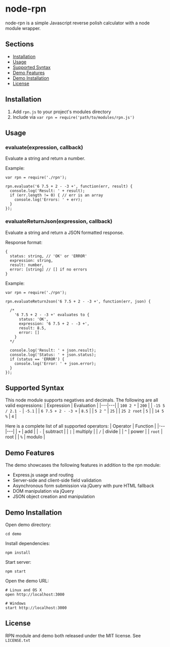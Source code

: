 # node-rpn

node-rpn is a simple Javascript reverse polish calculator with a node module wrapper.

## Sections
* [Installation](#installation)
* [Usage](#usage)
* [Supported Syntax](#supported_syntax)
* [Demo Features](#demo_features)
* [Demo Installation](#demo_installation)
* [License](#license)

## <a name="installation"></a> Installation

1. Add `rpn.js` to your project's modules directory
2. Include via `var rpn = require('path/to/modules/rpn.js')`

## <a name="usage"></a> Usage

### evaluate(expression, callback)
Evaluate a string and return a number.

Example:
```
var rpn = require('./rpn');

rpn.evaluate('6 7.5 + 2 - -3 +', function(err, result) {
  console.log('Result: ' + result);
  if (err.length != 0) { // err is an array
    console.log('Errors: ' + err);
  }
});
```

### evaluateReturnJson(expression, callback)
Evaluate a string and return a JSON formatted response.

Response format:
```
{
  status: string, // 'OK' or 'ERROR'
  expression: string,
  result: number,
  error: [string] // [] if no errors
}
```

Example:
```
var rpn = require('./rpn');

rpn.evaluateReturnJson('6 7.5 + 2 - -3 +', function(err, json) {

  /*
    '6 7.5 + 2 - -3 +' evaluates to {
      status: 'OK',
      expression: '6 7.5 + 2 - -3 +',
      result: 8.5,
      error: []
    }
  */

  console.log('Result: ' + json.result);
  console.log('Status: ' + json.status);
  if (status == 'ERROR') {
    console.log('Error: ' + json.error);
  }
});
```

## <a name="supported_syntax"></a> Supported Syntax
This node module supports negatives and decimals. The following are all valid expressions:
| Expression | Evaluation |
|---|---|
| `100 2 *` | `200` |
| `-15 5 / 2.1 -` | `-5.1` |
| `6 7.5 + 2 - -3 +` | `8.5` |
| `5 2 ^` | `25` |
| `25 2 root` | `5` |
| `14 5 %` | `4` |

Here is a complete list of all supported operators:
| Operator | Function |
|---|---|
| `+` | add |
| `-` | subtract |
| `|` | multiply |
| `/` | divide |
| `^` | power |
| `root` | root |
| `%` | modulo |

## <a name="demo_features"></a> Demo Features
The demo showcases the following features in addition to the rpn module:
* Express.js usage and routing
* Server-side and client-side field validation
* Asynchronous form submission via jQuery with pure HTML fallback
* DOM manipulation via jQuery
* JSON object creation and manipulation

## <a name="demo_installation"></a> Demo Installation

Open demo directory:
```
cd demo
```
Install dependencies:
```
npm install
```
Start server:
```
npm start
```
Open the demo URL:
```
# Linux and OS X
open http://localhost:3000

# Windows
start http://localhost:3000
```

## <a name="license"></a> License
RPN module and demo both released under the MIT license. See `LICENSE.txt`
